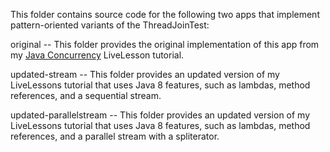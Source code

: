 This folder contains source code for the following two apps that
implement pattern-oriented variants of the ThreadJoinTest:

original -- This folder provides the original implementation of this
app from my [Java
Concurrency](http://www.dre.vanderbilt.edu/~schmidt/LiveLessons/CPiJava/)
LiveLesson tutorial.

updated-stream -- This folder provides an updated version of my
LiveLessons tutorial that uses Java 8 features, such as lambdas,
method references, and a sequential stream.

updated-parallelstream -- This folder provides an updated version of
my LiveLessons tutorial that uses Java 8 features, such as lambdas,
method references, and a parallel stream with a spliterator.
